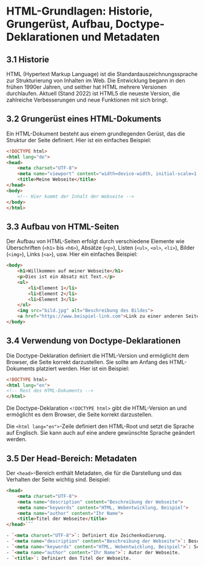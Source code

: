 # HTML-Grundlagen: Historie, Grungerüst, Aufbau, Doctype-Deklarationen und Metadaten

## 3.1 Historie

HTML (Hypertext Markup Language) ist die Standardauszeichnungssprache zur Strukturierung von Inhalten im Web. Die Entwicklung begann in den frühen 1990er Jahren, und seither hat HTML mehrere Versionen durchlaufen. Aktuell (Stand 2022) ist HTML5 die neueste Version, die zahlreiche Verbesserungen und neue Funktionen mit sich bringt.

## 3.2 Grungerüst eines HTML-Dokuments

Ein HTML-Dokument besteht aus einem grundlegenden Gerüst, das die Struktur der Seite definiert. Hier ist ein einfaches Beispiel:

```html
<!DOCTYPE html>
<html lang="de">
<head>
    <meta charset="UTF-8">
    <meta name="viewport" content="width=device-width, initial-scale=1.0">
    <title>Meine Webseite</title>
</head>
<body>
    <!-- Hier kommt der Inhalt der Webseite -->
</body>
</html>
```

## 3.3 Aufbau von HTML-Seiten

Der Aufbau von HTML-Seiten erfolgt durch verschiedene Elemente wie Überschriften (`<h1>` bis `<h6>`), Absätze (`<p>`), Listen (`<ul>`, `<ol>`, `<li>`), Bilder (`<img>`), Links (`<a>`), usw. Hier ein einfaches Beispiel:

```html
<body>
    <h1>Willkommen auf meiner Webseite</h1>
    <p>Dies ist ein Absatz mit Text.</p>
    <ul>
        <li>Element 1</li>
        <li>Element 2</li>
        <li>Element 3</li>
    </ul>
    <img src="bild.jpg" alt="Beschreibung des Bildes">
    <a href="https://www.beispiel-link.com">Link zu einer anderen Seite</a>
</body>
```

## 3.4 Verwendung von Doctype-Deklarationen

Die Doctype-Deklaration definiert die HTML-Version und ermöglicht dem Browser, die Seite korrekt darzustellen. Sie sollte am Anfang des HTML-Dokuments platziert werden. Hier ist ein Beispiel:

```html
<!DOCTYPE html>
<html lang="en">
<!-- Rest des HTML-Dokuments -->
</html>
```

Die Doctype-Deklaration `<!DOCTYPE html>` gibt die HTML-Version an und ermöglicht es dem Browser, die Seite korrekt darzustellen.

Die `<html lang="en">`-Zeile definiert den HTML-Root und setzt die Sprache auf Englisch. Sie kann auch auf eine andere gewünschte Sprache geändert werden.

## 3.5 Der Head-Bereich: Metadaten

Der `<head>`-Bereich enthält Metadaten, die für die Darstellung und das Verhalten der Seite wichtig sind. Beispiel:

```html
<head>
    <meta charset="UTF-8">
    <meta name="description" content="Beschreibung der Webseite">
    <meta name="keywords" content="HTML, Webentwicklung, Beispiel">
    <meta name="author" content="Ihr Name">
    <title>Titel der Webseite</title>
</head>```

- `<meta charset="UTF-8">`: Definiert die Zeichenkodierung.
- `<meta name="description" content="Beschreibung der Webseite">`: Beschreibt den Inhalt der Webseite.
- `<meta name="keywords" content="HTML, Webentwicklung, Beispiel">`: Schlüsselwörter für Suchmaschinen.
- `<meta name="author" content="Ihr Name">`: Autor der Webseite.
- `<title>`: Definiert den Titel der Webseite.
